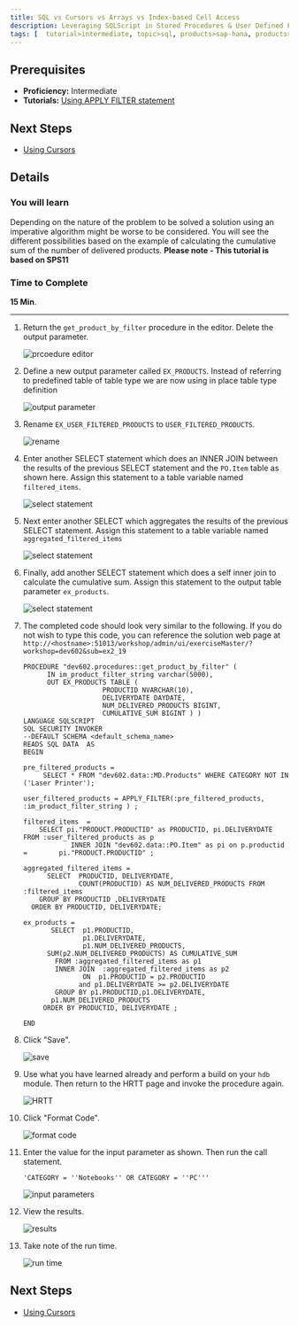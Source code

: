 ```yaml
---
title: SQL vs Cursors vs Arrays vs Index-based Cell Access
description: Leveraging SQLScript in Stored Procedures & User Defined Functions
tags: [  tutorial>intermediate, topic>sql, products>sap-hana, products>sap-hana,-express-edition ]
---
```

## Prerequisites  
 - **Proficiency:** Intermediate
 - **Tutorials:** [Using APPLY FILTER statement](http://www.sap.com/developer/tutorials/xsa-sqlscript-applyfilter.html)

## Next Steps
 - [Using Cursors](http://www.sap.com/developer/tutorials/xsa-sqlscript-usingcursor.html)

## Details
### You will learn  
Depending on the nature of the problem to be solved a solution using an imperative algorithm might be worse to be considered. You will see the different possibilities based on the example of calculating the cumulative sum of the number of delivered products.
**Please note - This tutorial is based on SPS11**


### Time to Complete
**15 Min**.

---

1. Return the `get_product_by_filter` procedure in the editor. Delete the output parameter.

	![prcoedure editor](1.png)

2. Define a new output parameter called `EX_PRODUCTS`. Instead of referring to predefined table of table type we are now using in place table type definition

	![output parameter](2.png)

3. Rename `EX_USER_FILTERED_PRODUCTS` to `USER_FILTERED_PRODUCTS`.

	![rename](3.png)

4. Enter another SELECT statement which does an INNER JOIN between the results of the previous SELECT statement and the `PO.Item` table as shown here. Assign this statement to a table variable named `filtered_items`.

	![select statement](4.png)

5. Next enter another SELECT which aggregates the results of the previous SELECT statement. Assign this statement to a table variable named `aggregated_filtered_items`

	![select statement](5.png)

6. Finally, add another SELECT statement which does a self inner join to calculate the cumulative sum. Assign this statement to the output table parameter `ex_products`.

	![select statement](6.png)

7. The completed code should look very similar to the following. If you do not wish to type this code, you can reference the solution web page at `http://<hostname>:51013/workshop/admin/ui/exerciseMaster/?workshop=dev602&sub=ex2_19`

	```
	PROCEDURE "dev602.procedures::get_product_by_filter" (          IN im_product_filter_string varchar(5000),          OUT EX_PRODUCTS TABLE (                        PRODUCTID NVARCHAR(10),                        DELIVERYDATE DAYDATE,                        NUM_DELIVERED_PRODUCTS BIGINT,                        CUMULATIVE_SUM BIGINT ) )   LANGUAGE SQLSCRIPT   SQL SECURITY INVOKER   --DEFAULT SCHEMA <default_schema_name>   READS SQL DATA  AS	BEGIN  	pre_filtered_products =         SELECT * FROM "dev602.data::MD.Products" WHERE CATEGORY NOT IN ('Laser Printer');  	user_filtered_products = APPLY_FILTER(:pre_filtered_products, :im_product_filter_string ) ;  	filtered_items  =        SELECT pi."PRODUCT.PRODUCTID" as PRODUCTID, pi.DELIVERYDATE  		FROM :user_filtered_products as p                INNER JOIN "dev602.data::PO.Item" as pi on p.productid = 		pi."PRODUCT.PRODUCTID" ;   aggregated_filtered_items =          SELECT  PRODUCTID, DELIVERYDATE,                  COUNT(PRODUCTID) AS NUM_DELIVERED_PRODUCTS FROM :filtered_items        GROUP BY PRODUCTID ,DELIVERYDATE      ORDER BY PRODUCTID, DELIVERYDATE;   	ex_products =           SELECT  p1.PRODUCTID,                   p1.DELIVERYDATE,                   p1.NUM_DELIVERED_PRODUCTS,          SUM(p2.NUM_DELIVERED_PRODUCTS) AS CUMULATIVE_SUM               FROM :aggregated_filtered_items as p1            INNER JOIN  :aggregated_filtered_items as p2                   ON  p1.PRODUCTID = p2.PRODUCTID                          and p1.DELIVERYDATE >= p2.DELIVERYDATE              GROUP BY p1.PRODUCTID,p1.DELIVERYDATE,           p1.NUM_DELIVERED_PRODUCTS         ORDER BY PRODUCTID, DELIVERYDATE ;	END
	```

8. Click "Save".

	![save](8.png)

9. Use what you have learned already and perform a build on your `hdb` module. Then return to the HRTT page and invoke the procedure again.

	![HRTT](9.png)

10. Click "Format Code".

	![format code](10.png)

11. Enter the value for the input parameter as shown. Then run the call statement.

	```
	'CATEGORY = ''Notebooks'' OR CATEGORY = ''PC'''
	```

	![input parameters](11.png)

12. View the results.

	![results](12.png)

13. Take note of the run time.

	![run time](13.png)

## Next Steps
 - [Using Cursors](http://www.sap.com/developer/tutorials/xsa-sqlscript-usingcursor.html)
